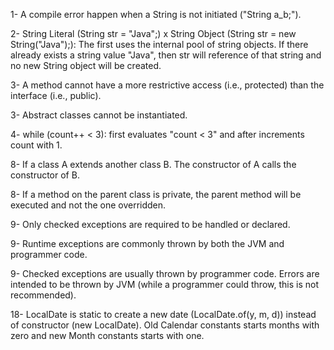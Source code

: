 1- A compile error happen when a String is not initiated ("String a_b;").

2- String Literal (String str = "Java";) x String Object (String str = new String("Java");): The first uses the internal pool of string objects. If there already exists a string value "Java", then str will reference of that string and no new String object will be created.

3- A method cannot have a more restrictive access (i.e., protected) than the interface (i.e., public).

3- Abstract classes cannot be instantiated.

4- while (count++ < 3): first evaluates "count < 3" and after increments count with 1.

8- If a class A extends another class B. The constructor of A calls the constructor of B.

8- If a method on the parent class is private, the parent method will be executed and not the one overridden.

9- Only checked exceptions are required to be handled or declared.

9- Runtime exceptions are commonly thrown by both the JVM and programmer code.

9- Checked exceptions are usually thrown by programmer code. Errors are intended to be thrown by JVM (while a programmer could throw, this is not recommended).

18- LocalDate is static to create a new date (LocalDate.of(y, m, d)) instead of constructor (new LocalDate). Old Calendar constants starts months with zero and new Month constants starts with one. 

 